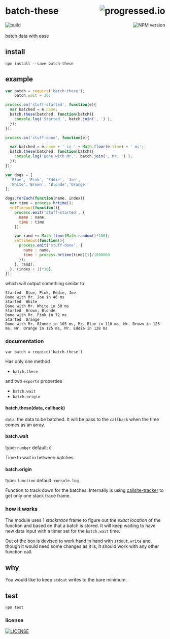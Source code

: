 # batch-these [<img alt="progressed.io" src="http://progressed.io/bar/75" align="right"/>](https://github.com/fehmicansaglam/progressed.io)

[<img alt="build" src="http://img.shields.io/travis/stringparser/batch-these/master.svg?style=flat-square" align="left"/>](https://travis-ci.org/stringparser/batch-these/builds)
[<img alt="NPM version" src="http://img.shields.io/npm/v/batch-these.svg?style=flat-square" align="right"/>](http://www.npmjs.org/package/batch-these)
<br><br>
batch data with ease
<br>

## install

    npm install --save batch-these

## example

```js
var batch = require('batch-these');
    batch.wait = 30;

process.on('stuff-started', function(e){
  var batched = e.name;
  batch.these(batched, function(batch){
    console.log('Started ', batch.join(', ') );
  });
});

process.on('stuff-done', function(e){

  var batched = e.name + ' in ' + Math.floor(e.time) + ' ms';
  batch.these(batched, function(batch){
    console.log('Done with Mr.', batch.join(', Mr. ') );
  });
});

var dogs = [
  'Blue', 'Pink', 'Eddie', 'Joe',
  'White','Brown', 'Blonde','Orange'
];

dogs.forEach(function(name, index){
  var time = process.hrtime();
  setTimeout(function(){
    process.emit('stuff-started', {
      name : name,
      time : time
    });

    var rand += Math.floor(Math.random()*100);
    setTimeout(function(){
      process.emit('stuff-done', {
        name : name,
        time : process.hrtime(time)[1]/1000000
      });
    }, rand);
  }, (index + 1)*10);
});

```
which will output something similar to

```shell
Started  Blue, Pink, Eddie, Joe
Done with Mr. Joe in 46 ms
Started  White
Done with Mr. White in 50 ms
Started  Brown, Blonde
Done with Mr. Pink in 72 ms
Started  Orange
Done with Mr. Blonde in 105 ms, Mr. Blue in 110 ms, Mr. Brown in 123 ms, Mr. Orange in 125 ms, Mr. Eddie in 128 ms

```

### documentation

`var batch = require('batch-these')`

Has only one method
  - `batch.these`

and two `exports` properties
  - `batch.wait`
  - `batch.origin`

#### batch.these(data, callback)

`data`: the data to be batched. It will be pass to the `callback` when the time comes as an array.

#### batch.wait

type: `number`
default: `0`

Time to wait in between batches.

#### batch.origin

type: `function`
default: `console.log`

Function to track down for the batches. Internally is using [callsite-tracker](https://github.com/stringparser/callsite-tracker) to get only one stack trace frame.

### how it works

The module uses 1 *stacktrace* frame to figure out *the exact location* of the function and based on that a batch is stored. It will keep waiting to have
new data input with a timer set for the `batch.wait` time.

Out of the box is devised to work hand in hand with `stdout.write` and, though it would need some changes as it is, it should work with any other function call.

## why

You would like to keep `stdout` writes to the bare minimum.

## test

    npm test

### license

[<img alt="LICENSE" src="http://img.shields.io/npm/l/batch-these.svg?style=flat-square"/>](http://opensource.org/licenses/MIT)
